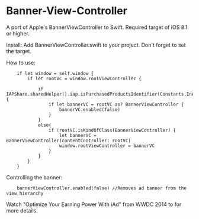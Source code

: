# Banner-View-Controller

A port of Apple's BannerViewController to Swift. Required target of iOS 8.1 or higher.

Install:
Add BannerViewController.swift to your project. Don't forget to set the target.

How to use:

        if let window = self.window {
            if let rootVC = window.rootViewController {

                if IAPShare.sharedHelper().iap.isPurchasedProductsIdentifier(Constants.InAppPurchases.RemoveAds) {
                    if let bannerVC = rootVC as? BannerViewController {
                        bannerVC.enabled(false)
                    }
                }
                else{
                    if !rootVC.isKindOfClass(BannerViewController) {
                        let bannerVC = BannerViewController(contentController: rootVC)
                        window.rootViewController = bannerVC
                    }
                }
            }
        }
        
Controlling the banner:

        bannerViewController.enabled(false) //Removes ad banner from the view hierarchy 


Watch "Optimize Your Earning Power With iAd" from WWDC 2014 to for more details.
